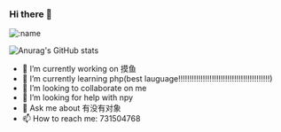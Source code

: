 ### Hi there 👋
![:name](https://count.getloli.com/get/@:Girlfriend-not-found?theme=rule34)

![Anurag's GitHub stats](https://github-readme-stats.vercel.app/api?username=Girlfriend-not-found&show_icons=true&theme=dracula)

- 🔭 I’m currently working on 摸鱼
- 🌱 I’m currently learning php(best lauguage!!!!!!!!!!!!!!!!!!!!!!!!!!!!!!!!!!!!!!!!!)
- 👯 I’m looking to collaborate on me
- 🤔 I’m looking for help with npy
- 💬 Ask me about 有没有对象
- 📫 How to reach me: 731504768
